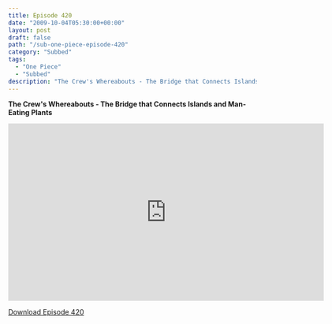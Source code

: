 ```yaml
---
title: Episode 420
date: "2009-10-04T05:30:00+00:00"
layout: post
draft: false
path: "/sub-one-piece-episode-420"
category: "Subbed"
tags:
  - "One Piece"
  - "Subbed"
description: "The Crew's Whereabouts - The Bridge that Connects Islands and Man-Eating Plants"
---
```


**The Crew's Whereabouts - The Bridge that Connects Islands and Man-Eating Plants**

<iframe width="640" height="360" src="https://www.rapidvideo.com/e/G0NO4XGBWV" frameborder="0" marginwidth=0 marginheight=0 scrolling=no allowfullscreen></iframe>

<a href="http://ouo.io/qs/eCodkFEQ?s=https://rapidvid.to/d/https://www.rapidvideo.com/e/G0NO4XGBWV">Download Episode 420</a>
